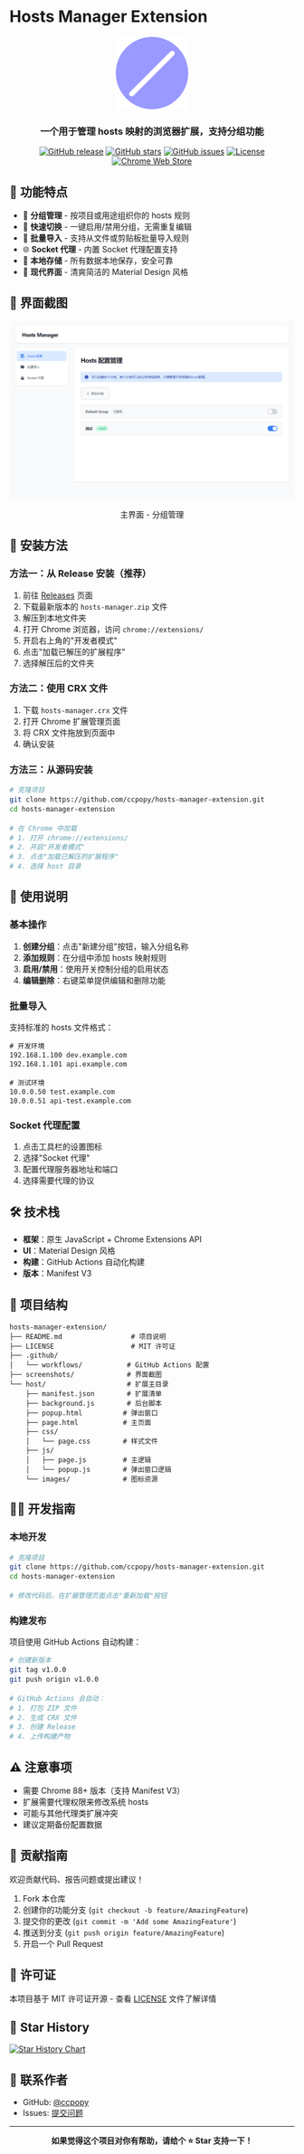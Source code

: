 # Hosts Manager Extension

<p align="center">
  <img src="host/images/icon128.png" alt="Logo">
</p>

<h3 align="center">一个用于管理 hosts 映射的浏览器扩展，支持分组功能</h3>

<p align="center">
  <a href="https://github.com/ccpopy/hosts-manager-extension/releases"><img src="https://img.shields.io/github/v/release/ccpopy/hosts-manager-extension?style=flat-square" alt="GitHub release"></a>
  <a href="https://github.com/ccpopy/hosts-manager-extension/stargazers"><img src="https://img.shields.io/github/stars/ccpopy/hosts-manager-extension?style=flat-square" alt="GitHub stars"></a>
  <a href="https://github.com/ccpopy/hosts-manager-extension/issues"><img src="https://img.shields.io/github/issues/ccpopy/hosts-manager-extension?style=flat-square" alt="GitHub issues"></a>
  <a href="https://github.com/ccpopy/hosts-manager-extension/blob/main/LICENSE"><img src="https://img.shields.io/github/license/ccpopy/hosts-manager-extension?style=flat-square" alt="License"></a>
  <a href="https://chrome.google.com/webstore"><img src="https://img.shields.io/badge/Chrome%20Web%20Store-Coming%20Soon-blue?style=flat-square" alt="Chrome Web Store"></a>
</p>

## 🎯 功能特点

- 📁 **分组管理** - 按项目或用途组织你的 hosts 规则
- 🔄 **快速切换** - 一键启用/禁用分组，无需重复编辑
- 📝 **批量导入** - 支持从文件或剪贴板批量导入规则
- 🌐 **Socket 代理** - 内置 Socket 代理配置支持
- 💾 **本地存储** - 所有数据本地保存，安全可靠
- 🎨 **现代界面** - 清爽简洁的 Material Design 风格

## 📸 界面截图

![主界面](screenshots/hosts.png)

<p align="center">主界面 - 分组管理</p>

## 🚀 安装方法

### 方法一：从 Release 安装（推荐）

1. 前往 [Releases](../../releases) 页面
2. 下载最新版本的 `hosts-manager.zip` 文件
3. 解压到本地文件夹
4. 打开 Chrome 浏览器，访问 `chrome://extensions/`
5. 开启右上角的"开发者模式"
6. 点击"加载已解压的扩展程序"
7. 选择解压后的文件夹

### 方法二：使用 CRX 文件

1. 下载 `hosts-manager.crx` 文件
2. 打开 Chrome 扩展管理页面
3. 将 CRX 文件拖放到页面中
4. 确认安装

### 方法三：从源码安装

```bash
# 克隆项目
git clone https://github.com/ccpopy/hosts-manager-extension.git
cd hosts-manager-extension

# 在 Chrome 中加载
# 1. 打开 chrome://extensions/
# 2. 开启"开发者模式"
# 3. 点击"加载已解压的扩展程序"
# 4. 选择 host 目录
```

## 📖 使用说明

### 基本操作

1. **创建分组**：点击"新建分组"按钮，输入分组名称
2. **添加规则**：在分组中添加 hosts 映射规则
3. **启用/禁用**：使用开关控制分组的启用状态
4. **编辑删除**：右键菜单提供编辑和删除功能

### 批量导入

支持标准的 hosts 文件格式：

```
# 开发环境
192.168.1.100 dev.example.com
192.168.1.101 api.example.com

# 测试环境
10.0.0.50 test.example.com
10.0.0.51 api-test.example.com
```

### Socket 代理配置

1. 点击工具栏的设置图标
2. 选择"Socket 代理"
3. 配置代理服务器地址和端口
4. 选择需要代理的协议

## 🛠️ 技术栈

- **框架**：原生 JavaScript + Chrome Extensions API
- **UI**：Material Design 风格
- **构建**：GitHub Actions 自动化构建
- **版本**：Manifest V3

## 📁 项目结构

```
hosts-manager-extension/
├── README.md                 # 项目说明
├── LICENSE                   # MIT 许可证
├── .github/
│   └── workflows/           # GitHub Actions 配置
├── screenshots/             # 界面截图
└── host/                    # 扩展主目录
    ├── manifest.json        # 扩展清单
    ├── background.js        # 后台脚本
    ├── popup.html          # 弹出窗口
    ├── page.html           # 主页面
    ├── css/
    │   └── page.css        # 样式文件
    ├── js/
    │   ├── page.js         # 主逻辑
    │   └── popup.js        # 弹出窗口逻辑
    └── images/             # 图标资源
```

## 👨‍💻 开发指南

### 本地开发

```bash
# 克隆项目
git clone https://github.com/ccpopy/hosts-manager-extension.git
cd hosts-manager-extension

# 修改代码后，在扩展管理页面点击"重新加载"按钮
```

### 构建发布

项目使用 GitHub Actions 自动构建：

```bash
# 创建新版本
git tag v1.0.0
git push origin v1.0.0

# GitHub Actions 会自动：
# 1. 打包 ZIP 文件
# 2. 生成 CRX 文件
# 3. 创建 Release
# 4. 上传构建产物
```

## ⚠️ 注意事项

- 需要 Chrome 88+ 版本（支持 Manifest V3）
- 扩展需要代理权限来修改系统 hosts
- 可能与其他代理类扩展冲突
- 建议定期备份配置数据

## 🤝 贡献指南

欢迎贡献代码、报告问题或提出建议！

1. Fork 本仓库
2. 创建你的功能分支 (`git checkout -b feature/AmazingFeature`)
3. 提交你的更改 (`git commit -m 'Add some AmazingFeature'`)
4. 推送到分支 (`git push origin feature/AmazingFeature`)
5. 开启一个 Pull Request

## 📜 许可证

本项目基于 MIT 许可证开源 - 查看 [LICENSE](LICENSE) 文件了解详情

## 🌟 Star History

[![Star History Chart](https://api.star-history.com/svg?repos=ccpopy/hosts-manager-extension&type=Date)](https://star-history.com/#ccpopy/hosts-manager-extension&Date)

## 📮 联系作者

- GitHub: [@ccpopy](https://github.com/ccpopy)
- Issues: [提交问题](https://github.com/ccpopy/hosts-manager-extension/issues)

---

<p align="center">
  <strong>如果觉得这个项目对你有帮助，请给个 ⭐ Star 支持一下！</strong>
</p>
